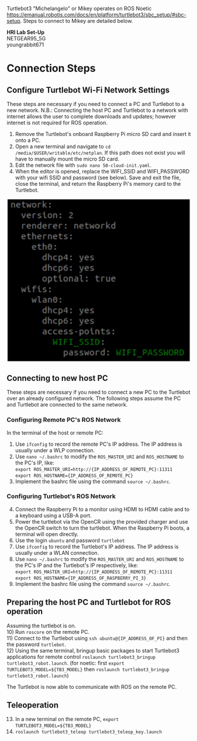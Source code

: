 Turtlebot3 "Michelangelo" or Mikey operates on ROS Noetic https://emanual.robotis.com/docs/en/platform/turtlebot3/sbc_setup/#sbc-setup. Steps to connect to Mikey are detailed below.
  
**HRI Lab Set-Up**  
NETGEAR95_5G  
youngrabbit671

# Connection Steps 
  
## Configure Turtlebot Wi-Fi Network Settings
These steps are necessary if you need to connect a PC and Turtlebot to a new network. N.B.: Connecting the host PC and Turtlebot to a network with internet allows the user to complete downloads and updates; however internet is not required for ROS operation.  
1) Remove the Turtlebot's onboard Raspberry Pi micro SD card and insert it onto a PC.  
2) Open a new terminal and navigate to `cd /media/$USER/writable/etc/netplan`. If this path does not exist you will have to manually mount the micro SD card.
3) Edit the network file with `sudo nano 50-cloud-init.yaml`.
4) When the editor is opened, replace the WIFI_SSID and WIFI_PASSWORD with your wifi SSID and password (see below). Save and exit the file, close the terminal, and return the Raspberry Pi's memory card to the Turtlebot.  
  
![Turtlebot Network Configuration](turtlebotNetworkConfig.jpg)  
  
## Connecting to new host PC 
These steps are necessary if you need to connect a new PC to the Turtlebot over an already configured network. The following steps assume the PC and Turtlebot are connected to the same network.

### Configuring Remote PC's ROS Network
In the terminal of the host or remote PC:
1) Use `ifconfig` to record the remote PC's IP address. The IP address is usually under a WLP connection.  
2) Use `nano ~/.bashrc` to modify the `ROS_MASTER_URI` and `ROS_HOSTNAME` to the PC's IP, like:  
        `export ROS_MASTER_URI=http://{IP_ADDRESS_OF_REMOTE_PC}:11311`  
        `export ROS_HOSTNAME={IP_ADDRESS_OF_REMOTE_PC}`  
4) Implement the bashrc file using the command `source ~/.bashrc`.  

### Configuring Turtlebot's ROS Network
4) Connect the Raspberry Pi to a monitor using HDMI to HDMI cable and to a keyboard using a USB-A port.  
5) Power the turtlebot via the OpenCR using the provided charger and use the OpenCR switch to turn the turtlebot. When the Raspberry Pi boots, a terminal will open directly.
6) Use the login `ubuntu` and password `turtlebot`
7) Use `ifconfig` to record the Turtlebot's IP address. The IP address is usually under a WLAN connection.  
8) Use `nano ~/.bashrc` to modify the `ROS_MASTER_URI` and `ROS_HOSTNAME` to the PC's IP and the Turtlebot's IP respectively, like:  
         `export ROS_MASTER_URI=http://{IP_ADDRESS_OF_REMOTE_PC}:11311`  
         `export ROS_HOSTNAME={IP_ADDRESS_OF_RASPBERRY_PI_3}`  
9) Implement the bashrc file using the command `source ~/.bashrc`.  

## Preparing the host PC and Turtlebot for ROS operation
Assuming the turtlebot is on.  
10) Run `roscore` on the remote PC.  
11) Connect to the Turtlebot using `ssh ubuntu@{IP_ADDRESS_OF_PI}` and then the password `turtlebot`.  
12) Using the same terminal, bringup basic packages to start Turtlebot3 applications for remote control `roslaunch turtlebot3_bringup turtlebot3_robot.launch`.  (for noetic: first `export TURTLEBOT3_MODEL=${TB3_MODEL}` then `roslaunch turtlebot3_bringup turtlebot3_robot.launch`) 

  
The Turtlebot is now able to communicate with ROS on the remote PC.

## Teleoperation
13) In a new terminal on the remote PC, `export TURTLEBOT3_MODEL=${TB3_MODEL}`  
14) `roslaunch turtlebot3_teleop turtlebot3_teleop_key.launch`  
